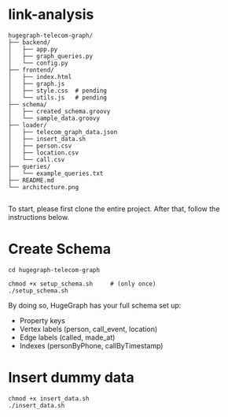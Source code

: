 # link-analysis

```
hugegraph-telecom-graph/
├── backend/
│   ├── app.py                  
│   ├── graph_queries.py        
│   └── config.py               
├── frontend/
│   ├── index.html              
│   ├── graph.js                
│   ├── style.css  # pending             
│   └── utils.js   # pending            
├── schema/
│   ├── created_schema.groovy           
│   └── sample_data.groovy      
├── loader/                                
│   ├── telecom_graph_data.json
│   ├── insert_data.sh       
│   ├── person.csv                         
│   ├── location.csv                       
│   └── call.csv                           
├── queries/
│   └── example_queries.txt     
├── README.md                   
└── architecture.png      
      
```

To start, please first clone the entire project. After that, follow the instructions below.

# Create Schema
```
cd hugegraph-telecom-graph
```
```
chmod +x setup_schema.sh     # (only once)
./setup_schema.sh
```
By doing so, HugeGraph has your full schema set up:
* Property keys
* Vertex labels (person, call_event, location)
* Edge labels (called, made_at)
* Indexes (personByPhone, callByTimestamp)

# Insert dummy data
```
chmod +x insert_data.sh
./insert_data.sh
```
